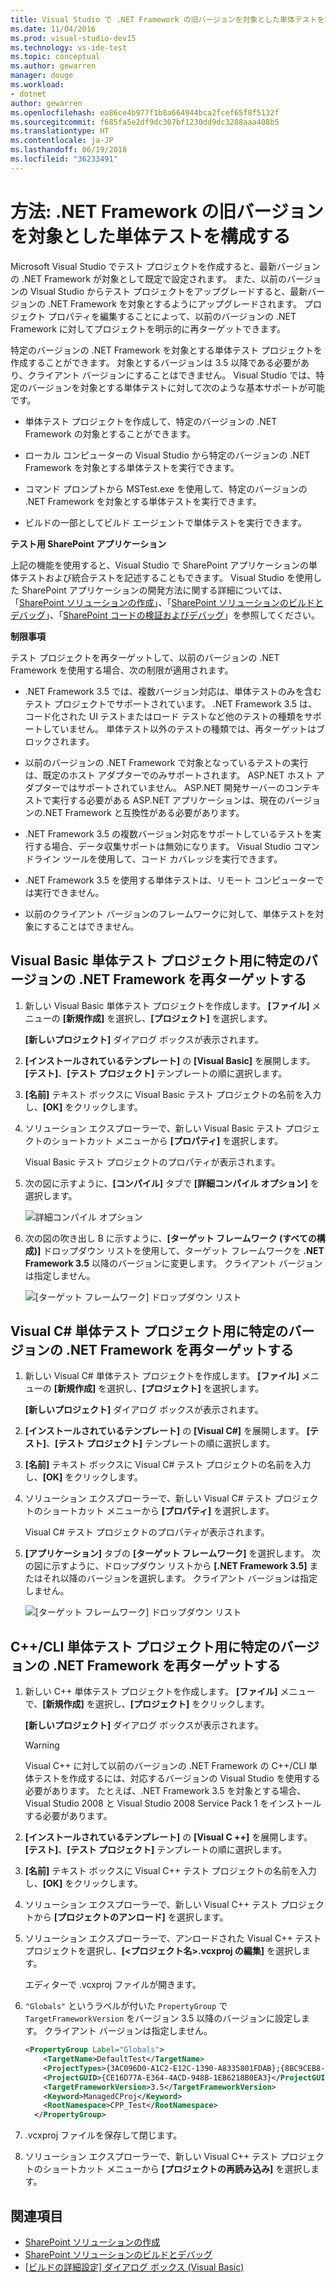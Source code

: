 ```yaml
---
title: Visual Studio で .NET Framework の旧バージョンを対象とした単体テストを構成する
ms.date: 11/04/2016
ms.prod: visual-studio-dev15
ms.technology: vs-ide-test
ms.topic: conceptual
ms.author: gewarren
manager: douge
ms.workload:
- dotnet
author: gewarren
ms.openlocfilehash: ea86ce4b977f1b8a664944bca2fcef65f8f5132f
ms.sourcegitcommit: f685fa5e2df9dc307bf1230dd9dc3288aaa408b5
ms.translationtype: HT
ms.contentlocale: ja-JP
ms.lasthandoff: 06/19/2018
ms.locfileid: "36233491"
---
```

# <a name="how-to-configure-unit-tests-to-target-an-earlier-version-of-the-net-framework"></a>方法: .NET Framework の旧バージョンを対象とした単体テストを構成する

Microsoft Visual Studio でテスト プロジェクトを作成すると、最新バージョンの .NET Framework が対象として既定で設定されます。 また、以前のバージョンの Visual Studio からテスト プロジェクトをアップグレードすると、最新バージョンの .NET Framework を対象とするようにアップグレードされます。 プロジェクト プロパティを編集することによって、以前のバージョンの .NET Framework に対してプロジェクトを明示的に再ターゲットできます。

特定のバージョンの .NET Framework を対象とする単体テスト プロジェクトを作成することができます。 対象とするバージョンは 3.5 以降である必要があり、クライアント バージョンにすることはできません。 Visual Studio では、特定のバージョンを対象とする単体テストに対して次のような基本サポートが可能です。

- 単体テスト プロジェクトを作成して、特定のバージョンの .NET Framework の対象とすることができます。

- ローカル コンピューターの Visual Studio から特定のバージョンの .NET Framework を対象とする単体テストを実行できます。

- コマンド プロンプトから MSTest.exe を使用して、特定のバージョンの .NET Framework を対象とする単体テストを実行できます。

- ビルドの一部としてビルド エージェントで単体テストを実行できます。

**テスト用 SharePoint アプリケーション**

上記の機能を使用すると、Visual Studio で SharePoint アプリケーションの単体テストおよび統合テストを記述することもできます。 Visual Studio を使用した SharePoint アプリケーションの開発方法に関する詳細については、「[SharePoint ソリューションの作成](../sharepoint/create-sharepoint-solutions.md)」、「[SharePoint ソリューションのビルドとデバッグ](../sharepoint/building-and-debugging-sharepoint-solutions.md)」、「[SharePoint コードの検証およびデバッグ](../sharepoint/verifying-and-debugging-sharepoint-code.md)」を参照してください。

**制限事項**

テスト プロジェクトを再ターゲットして、以前のバージョンの .NET Framework を使用する場合、次の制限が適用されます。

- .NET Framework 3.5 では、複数バージョン対応は、単体テストのみを含むテスト プロジェクトでサポートされています。 .NET Framework 3.5 は、コード化された UI テストまたはロード テストなど他のテストの種類をサポートしていません。 単体テスト以外のテストの種類では、再ターゲットはブロックされます。

- 以前のバージョンの .NET Framework で対象となっているテストの実行は、既定のホスト アダプターでのみサポートされます。 ASP.NET ホスト アダプターではサポートされていません。 ASP.NET 開発サーバーのコンテキストで実行する必要がある ASP.NET アプリケーションは、現在のバージョンの.NET Framework と互換性がある必要があります。

- .NET Framework 3.5 の複数バージョン対応をサポートしているテストを実行する場合、データ収集サポートは無効になります。 Visual Studio コマンドライン ツールを使用して、コード カバレッジを実行できます。

- .NET Framework 3.5 を使用する単体テストは、リモート コンピューターでは実行できません。

- 以前のクライアント バージョンのフレームワークに対して、単体テストを対象にすることはできません。

## <a name="re-targeting-to-a-specific-version-of-the-net-framework-for-visual-basic-unit-test-projects"></a>Visual Basic 単体テスト プロジェクト用に特定のバージョンの .NET Framework を再ターゲットする

1.  新しい Visual Basic 単体テスト プロジェクトを作成します。 **[ファイル]** メニューの **[新規作成]** を選択し、**[プロジェクト]** を選択します。

     **[新しいプロジェクト]** ダイアログ ボックスが表示されます。

2.  **[インストールされているテンプレート]** の **[Visual Basic]** を展開します。 **[テスト]**、**[テスト プロジェクト]** テンプレートの順に選択します。

3.  **[名前]** テキスト ボックスに Visual Basic テスト プロジェクトの名前を入力し、**[OK]** をクリックします。

4.  ソリューション エクスプローラーで、新しい Visual Basic テスト プロジェクトのショートカット メニューから **[プロパティ]** を選択します。

     Visual Basic テスト プロジェクトのプロパティが表示されます。

5.  次の図に示すように、**[コンパイル]** タブで **[詳細コンパイル オプション]** を選択します。

     ![詳細コンパイル オプション](../test/media/howtoconfigureunittest35frameworka.png)

6.  次の図の吹き出し B に示すように、**[ターゲット フレームワーク (すべての構成)]** ドロップダウン リストを使用して、ターゲット フレームワークを **.NET Framework 3.5** 以降のバージョンに変更します。 クライアント バージョンは指定しません。

     ![[ターゲット フレームワーク] ドロップダウン リスト](../test/media/howtoconfigureunitest35frameworkstepb.png)

## <a name="re-targeting-to-a-specific-version-of-the-net-framework-for-visual-c-unit-test-projects"></a>Visual C# 単体テスト プロジェクト用に特定のバージョンの .NET Framework を再ターゲットする

1.  新しい Visual C# 単体テスト プロジェクトを作成します。 **[ファイル]** メニューの **[新規作成]** を選択し、**[プロジェクト]** を選択します。

     **[新しいプロジェクト]** ダイアログ ボックスが表示されます。

2.  **[インストールされているテンプレート]** の **[Visual C#]** を展開します。 **[テスト]**、**[テスト プロジェクト]** テンプレートの順に選択します。

3.  **[名前]** テキスト ボックスに Visual C# テスト プロジェクトの名前を入力し、**[OK]** をクリックします。

4.  ソリューション エクスプローラーで、新しい Visual C# テスト プロジェクトのショートカット メニューから **[プロパティ]** を選択します。

     Visual C# テスト プロジェクトのプロパティが表示されます。

5.  **[アプリケーション]** タブの **[ターゲット フレームワーク]** を選択します。 次の図に示すように、ドロップダウン リストから **[.NET Framework 3.5]** またはそれ以降のバージョンを選択します。 クライアント バージョンは指定しません。

     ![[ターゲット フレームワーク] ドロップダウン リスト](../test/media/howtoconfigureunittest35frameworkcsharp.png)

## <a name="re-targeting-to-a-specific-version-of-the-net-framework-for-ccli-unit-test-projects"></a>C++/CLI 単体テスト プロジェクト用に特定のバージョンの .NET Framework を再ターゲットする

1.  新しい C++ 単体テスト プロジェクトを作成します。 **[ファイル]** メニューで、**[新規作成]** を選択し、**[プロジェクト]** をクリックします。

     **[新しいプロジェクト]** ダイアログ ボックスが表示されます。

    > [!WARNING]
    > Visual C++ に対して以前のバージョンの .NET Framework の C++/CLI 単体テストを作成するには、対応するバージョンの Visual Studio を使用する必要があります。 たとえば、.NET Framework 3.5 を対象とする場合、Visual Studio 2008 と Visual Studio 2008 Service Pack 1 をインストールする必要があります。

2.  **[インストールされているテンプレート]** の **[Visual C ++]** を展開します。 **[テスト]**、**[テスト プロジェクト]** テンプレートの順に選択します。

3.  **[名前]** テキスト ボックスに Visual C++ テスト プロジェクトの名前を入力し、**[OK]** をクリックします。

4.  ソリューション エクスプローラーで、新しい Visual C++ テスト プロジェクトから **[プロジェクトのアンロード]** を選択します。

5.  ソリューション エクスプローラーで、アンロードされた Visual C++ テスト プロジェクトを選択し、**[\<プロジェクト名>.vcxproj の編集]** を選択します。

     エディターで .vcxproj ファイルが開きます。

6.  `"Globals"` というラベルが付いた `PropertyGroup` で `TargetFrameworkVersion` をバージョン 3.5 以降のバージョンに設定します。 クライアント バージョンは指定しません。

    ```xml
    <PropertyGroup Label="Globals">
        <TargetName>DefaultTest</TargetName>
        <ProjectTypes>{3AC096D0-A1C2-E12C-1390-A8335801FDAB};{8BC9CEB8-8B4A-11D0-8D11-00A0C91BC942}</ProjectTypes>
        <ProjectGUID>{CE16D77A-E364-4ACD-948B-1EB6218B0EA3}</ProjectGUID>
        <TargetFrameworkVersion>3.5</TargetFrameworkVersion>
        <Keyword>ManagedCProj</Keyword>
        <RootNamespace>CPP_Test</RootNamespace>
      </PropertyGroup>
    ```

7.  .vcxproj ファイルを保存して閉じます。

8.  ソリューション エクスプローラーで、新しい Visual C++ テスト プロジェクトのショートカット メニューから **[プロジェクトの再読み込み]** を選択します。

## <a name="see-also"></a>関連項目

- [SharePoint ソリューションの作成](../sharepoint/create-sharepoint-solutions.md)
- [SharePoint ソリューションのビルドとデバッグ](../sharepoint/building-and-debugging-sharepoint-solutions.md)
- [[ビルドの詳細設定] ダイアログ ボックス (Visual Basic)](../ide/reference/advanced-compiler-settings-dialog-box-visual-basic.md)
